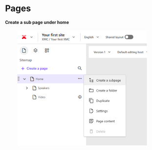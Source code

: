 # Pages

#### Create a sub page under home <a href="#create-a-sub-page-under-home" id="create-a-sub-page-under-home"></a>

<figure><img src="../.gitbook/assets/image (4).png" alt=""><figcaption></figcaption></figure>
